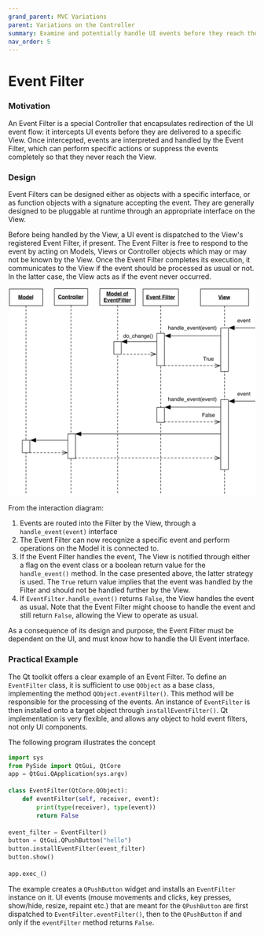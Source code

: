 ```yaml
---
grand_parent: MVC Variations
parent: Variations on the Controller
summary: Examine and potentially handle UI events before they reach the View.
nav_order: 5
---
```

# Event Filter

### Motivation

An Event Filter is a special Controller that encapsulates redirection of the UI
event flow: it intercepts UI events before they are delivered to a specific
View. Once intercepted, events are interpreted and handled by the Event Filter,
which can perform specific actions or suppress the events completely so that
they never reach the View. 

### Design

Event Filters can be designed either as objects with a specific interface, or 
as function objects with a signature accepting the event.  They are generally
designed to be pluggable at runtime through an appropriate interface on the
View.  

Before being handled by the View, a UI event is dispatched to the View's
registered Event Filter, if present. The Event Filter is free to respond to the
event by acting on Models, Views or Controller objects which may or may not be
known by the View. Once the Event Filter completes its execution, 
it communicates to the View if the event should be processed as usual or not.
In the latter case, the View acts as if the event never occurred.

<p align="center">
    <img src="images/event_filter/event_filter.png">
</p>

From the interaction diagram:

1. Events are routed into the Filter by the View, through a ``handle_event(event)`` interface
2. The Event Filter can now recognize a specific event and perform operations on the
   Model it is connected to. 
3. If the Event Filter handles the event, The View is notified through either a flag on 
   the event class or a boolean return value for the ``handle_event()`` method. In the 
   case presented above, the latter strategy is used. The ``True`` return value implies
   that the event was handled by the Filter and should not be handled further by the View.
4. If ``EventFilter.handle_event()`` returns ``False``, the View handles the event as usual.
   Note that the Event Filter might choose to handle the event and still return ``False``, 
   allowing the View to operate as usual.

As a consequence of its design and purpose, the Event Filter must be dependent on
the UI, and must know how to handle the UI Event interface. 

### Practical Example

The Qt toolkit offers a clear example of an Event Filter. To define an
``EventFilter`` class, it is sufficient to use ``QObject`` as a base class,
implementing the method ``QObject.eventFilter()``.  This method will be
responsible for the processing of the events.  An instance of ``EventFilter``
is then installed onto a target object through ``installEventFilter()``.  Qt
implementation is very flexible, and allows any object to hold event filters,
not only UI components.

The following program illustrates the concept

```python
import sys
from PySide import QtGui, QtCore
app = QtGui.QApplication(sys.argv)

class EventFilter(QtCore.QObject):
    def eventFilter(self, receiver, event):
        print(type(receiver), type(event))
        return False
        
event_filter = EventFilter()
button = QtGui.QPushButton("hello")
button.installEventFilter(event_filter)
button.show()

app.exec_()
```

The example creates a `QPushButton` widget and installs an `EventFilter` instance on it.
UI events (mouse movements and clicks, key presses, show/hide, resize, repaint etc.)
that are meant for the `QPushButton` are first dispatched to `EventFilter.eventFilter()`,
then to the `QPushButton` if and only if the `eventFilter` method returns `False`.
